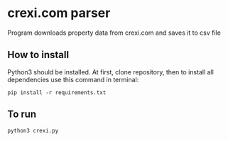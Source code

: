 # crexi.com parser

Program downloads property data from crexi.com and saves it to csv file

## How to install

Python3 should be installed. At first, clone repository, then to install all dependencies use this command in terminal:
```
pip install -r requirements.txt
```
## To run
```
python3 crexi.py
```
